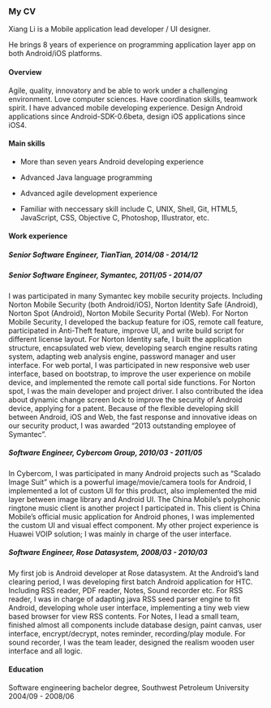 ### My CV

Xiang Li is a Mobile application lead developer / UI designer.

He brings 8 years of experience on programming application layer app on both Android/iOS platforms.

#### Overview

Agile, quality, innovatory and be able to work under a challenging environment. Love computer sciences. Have coordination skills, teamwork spirit. I have advanced mobile developing experience. Design Android applications since Android-SDK-0.6beta, design iOS applications since iOS4.

#### Main skills

* More than seven years Android developing experience

* Advanced Java language programming

* Advanced agile development experience

* Familiar with neccessary skill include C, UNIX, Shell, Git, HTML5, JavaScript, CSS, Objective C, Photoshop, Illustrator, etc.

#### Work experience

##### Senior Software Engineer, TianTian, 2014/08 - 2014/12

##### Senior Software Engineer, Symantec, 2011/05 - 2014/07

I was participated in many Symantec key mobile security projects. Including Norton Mobile Security (both Android/iOS), Norton Identity Safe (Android), Norton Spot (Android), Norton Mobile Security Portal (Web). For Norton Mobile Security, I developed the backup feature for iOS, remote call feature, participated in Anti-Theft feature, improve UI, and write build script for different license layout. For Norton Identity safe, I built the application structure, encapsulated web view, developing search engine results rating system, adapting web analysis engine, password manager and user interface. For web portal, I was participated in new responsive web user interface, based on bootstrap, to improve the user experience on mobile device, and implemented the remote call portal side functions. For Norton spot, I was the main developer and project driver. I also contributed the idea about dynamic change screen lock to improve the security of Android device, applying for a patent. Because of the flexible developing skill between Android, iOS and Web, the fast response and innovative ideas on our security product, I was awarded “2013 outstanding employee of Symantec”.

##### Software Engineer, Cybercom Group, 2010/03 - 2011/05

In Cybercom, I was participated in many Android projects such as “Scalado Image Suit” which is a powerful image/movie/camera tools for Android, I implemented a lot of custom UI for this product, also implemented the mid layer between image library and Android UI. The China Mobile’s polyphonic ringtone music client is another project I participated in. This client is China Mobile’s official music application for Android phones, I was implemented the custom UI and visual effect component. My other project experience is Huawei VOIP solution; I was mainly in charge of the user interface.

##### Software Engineer, Rose Datasystem, 2008/03 - 2010/03

My first job is Android developer at Rose datasystem. At the Android’s land clearing period, I was developing first batch Android application for HTC. Including RSS reader, PDF reader, Notes, Sound recorder etc. For RSS reader, I was in charge of adapting java RSS seed parser engine to fit Android, developing whole user interface, implementing a tiny web view based browser for view RSS contents. For Notes, I lead a small team, finished almost all components include database design, paint canvas, user interface, encrypt/decrypt, notes reminder, recording/play module. For sound recorder, I was the team leader, designed the realism wooden user interface and all logic.

#### Education

Software engineering bachelor degree, Southwest Petroleum University 2004/09 - 2008/06


